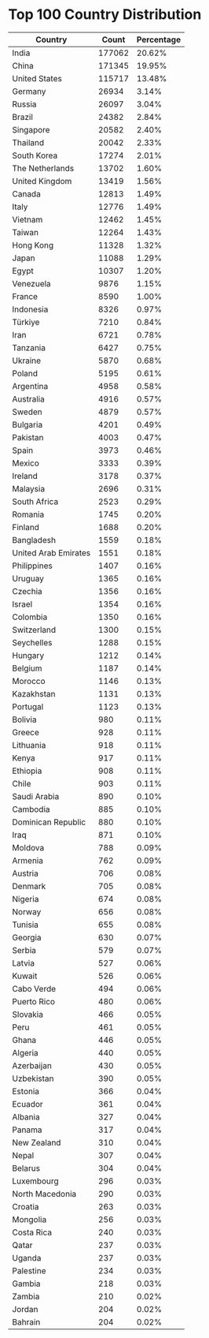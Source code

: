 # Top 100 Country Distribution
| Country | Count | Percentage |
|----|----|----|
| India | 177062 | 20.62% |
| China | 171345 | 19.95% |
| United States | 115717 | 13.48% |
| Germany | 26934 | 3.14% |
| Russia | 26097 | 3.04% |
| Brazil | 24382 | 2.84% |
| Singapore | 20582 | 2.40% |
| Thailand | 20042 | 2.33% |
| South Korea | 17274 | 2.01% |
| The Netherlands | 13702 | 1.60% |
| United Kingdom | 13419 | 1.56% |
| Canada | 12813 | 1.49% |
| Italy | 12776 | 1.49% |
| Vietnam | 12462 | 1.45% |
| Taiwan | 12264 | 1.43% |
| Hong Kong | 11328 | 1.32% |
| Japan | 11088 | 1.29% |
| Egypt | 10307 | 1.20% |
| Venezuela | 9876 | 1.15% |
| France | 8590 | 1.00% |
| Indonesia | 8326 | 0.97% |
| Türkiye | 7210 | 0.84% |
| Iran | 6721 | 0.78% |
| Tanzania | 6427 | 0.75% |
| Ukraine | 5870 | 0.68% |
| Poland | 5195 | 0.61% |
| Argentina | 4958 | 0.58% |
| Australia | 4916 | 0.57% |
| Sweden | 4879 | 0.57% |
| Bulgaria | 4201 | 0.49% |
| Pakistan | 4003 | 0.47% |
| Spain | 3973 | 0.46% |
| Mexico | 3333 | 0.39% |
| Ireland | 3178 | 0.37% |
| Malaysia | 2696 | 0.31% |
| South Africa | 2523 | 0.29% |
| Romania | 1745 | 0.20% |
| Finland | 1688 | 0.20% |
| Bangladesh | 1559 | 0.18% |
| United Arab Emirates | 1551 | 0.18% |
| Philippines | 1407 | 0.16% |
| Uruguay | 1365 | 0.16% |
| Czechia | 1356 | 0.16% |
| Israel | 1354 | 0.16% |
| Colombia | 1350 | 0.16% |
| Switzerland | 1300 | 0.15% |
| Seychelles | 1288 | 0.15% |
| Hungary | 1212 | 0.14% |
| Belgium | 1187 | 0.14% |
| Morocco | 1146 | 0.13% |
| Kazakhstan | 1131 | 0.13% |
| Portugal | 1123 | 0.13% |
| Bolivia | 980 | 0.11% |
| Greece | 928 | 0.11% |
| Lithuania | 918 | 0.11% |
| Kenya | 917 | 0.11% |
| Ethiopia | 908 | 0.11% |
| Chile | 903 | 0.11% |
| Saudi Arabia | 890 | 0.10% |
| Cambodia | 885 | 0.10% |
| Dominican Republic | 880 | 0.10% |
| Iraq | 871 | 0.10% |
| Moldova | 788 | 0.09% |
| Armenia | 762 | 0.09% |
| Austria | 706 | 0.08% |
| Denmark | 705 | 0.08% |
| Nigeria | 674 | 0.08% |
| Norway | 656 | 0.08% |
| Tunisia | 655 | 0.08% |
| Georgia | 630 | 0.07% |
| Serbia | 579 | 0.07% |
| Latvia | 527 | 0.06% |
| Kuwait | 526 | 0.06% |
| Cabo Verde | 494 | 0.06% |
| Puerto Rico | 480 | 0.06% |
| Slovakia | 466 | 0.05% |
| Peru | 461 | 0.05% |
| Ghana | 446 | 0.05% |
| Algeria | 440 | 0.05% |
| Azerbaijan | 430 | 0.05% |
| Uzbekistan | 390 | 0.05% |
| Estonia | 366 | 0.04% |
| Ecuador | 361 | 0.04% |
| Albania | 327 | 0.04% |
| Panama | 317 | 0.04% |
| New Zealand | 310 | 0.04% |
| Nepal | 307 | 0.04% |
| Belarus | 304 | 0.04% |
| Luxembourg | 296 | 0.03% |
| North Macedonia | 290 | 0.03% |
| Croatia | 263 | 0.03% |
| Mongolia | 256 | 0.03% |
| Costa Rica | 240 | 0.03% |
| Qatar | 237 | 0.03% |
| Uganda | 237 | 0.03% |
| Palestine | 234 | 0.03% |
| Gambia | 218 | 0.03% |
| Zambia | 210 | 0.02% |
| Jordan | 204 | 0.02% |
| Bahrain | 204 | 0.02% |
